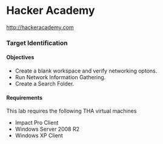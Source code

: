 Hacker Academy
==============
http://hackeracademy.com

### Target Identification

#### Objectives
* Create a blank workspace and verify networking optons.
* Run Network Information Gathering.
* Create a Search Folder.

#### Requirements
This lab requires the following THA virtual machines
* Impact Pro Client
* Windows Server 2008 R2
* Windows XP Client
